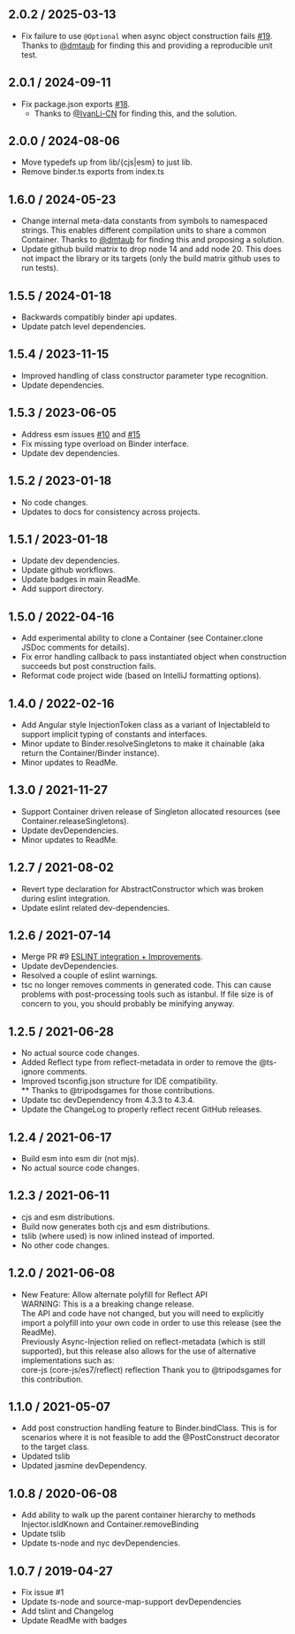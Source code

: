 ## 2.0.2 / 2025-03-13
* Fix failure to use `@Optional` when async object construction fails [#19](https://github.com/pcafstockf/async-injection/issues/19).  
  Thanks to [@dmtaub](https://github.com/pcafstockf/async-injection/issues/19) for finding this and providing a reproducible unit test.

## 2.0.1 / 2024-09-11
* Fix package.json exports [#18](https://github.com/pcafstockf/async-injection/issues/18).
  * Thanks to [@IvanLi-CN](https://github.com/pcafstockf/async-injection/issues/18) for finding this, and the solution.

## 2.0.0 / 2024-08-06
* Move typedefs up from lib/{cjs|esm} to just lib.
* Remove binder.ts exports from index.ts

## 1.6.0 / 2024-05-23
* Change internal meta-data constants from symbols to namespaced strings.
  This enables different compilation units to share a common Container. 
  Thanks to [@dmtaub](https://github.com/pcafstockf/async-injection/issues/16) for finding this and proposing a solution.
* Update github build matrix to drop node 14 and add node 20.
  This does not impact the library or its targets (only the build matrix github uses to run tests).

## 1.5.5 / 2024-01-18
* Backwards compatibly binder api updates.
* Update patch level dependencies.

## 1.5.4 / 2023-11-15
* Improved handling of class constructor parameter type recognition.
* Update dependencies.

## 1.5.3 / 2023-06-05
* Address esm issues [#10](https://github.com/pcafstockf/async-injection/issues/10) and [#15](https://github.com/pcafstockf/async-injection/issues/15)
* Fix missing type overload on Binder interface.
* Update dev dependencies.

## 1.5.2 / 2023-01-18
* No code changes.
* Updates to docs for consistency across projects.

## 1.5.1 / 2023-01-18
* Update dev dependencies.
* Update github workflows.
* Update badges in main ReadMe.
* Add support directory.

## 1.5.0 / 2022-04-16
* Add experimental ability to clone a Container (see Container.clone JSDoc comments for details).
* Fix error handling callback to pass instantiated object when construction succeeds but post construction fails.
* Reformat code project wide (based on IntelliJ formatting options).

## 1.4.0 / 2022-02-16
* Add Angular style InjectionToken class as a variant of InjectableId to support implicit typing of constants and interfaces.  
* Minor update to Binder.resolveSingletons to make it chainable (aka return the Container/Binder instance).  
* Minor updates to ReadMe.

## 1.3.0 / 2021-11-27
* Support Container driven release of Singleton allocated resources (see Container.releaseSingletons).  
* Update devDependencies.  
* Minor updates to ReadMe.

## 1.2.7 / 2021-08-02
* Revert type declaration for AbstractConstructor which was broken during eslint integration.  
* Update eslint related dev-dependencies.

## 1.2.6 / 2021-07-14
* Merge PR #9 [ESLINT integration + Improvements](https://github.com/pcafstockf/async-injection/pull/9).  
* Update devDependencies.  
* Resolved a couple of eslint warnings.  
* tsc no longer removes comments in generated code.  This can cause problems with post-processing tools such as istanbul. If file size is of concern to you, you should probably be minifying anyway.

## 1.2.5 / 2021-06-28
* No actual source code changes.  
* Added Reflect type from reflect-metadata in order to remove the @ts-ignore comments.  
* Improved tsconfig.json structure for IDE compatibility.  
** Thanks to @tripodsgames for those contributions.  
* Update tsc devDependency from 4.3.3 to 4.3.4.  
* Update the ChangeLog to properly reflect recent GitHub releases.

## 1.2.4 / 2021-06-17
* Build esm into esm dir (not mjs).  
* No actual source code changes.

## 1.2.3 / 2021-06-11
* cjs and esm distributions.  
* Build now generates both cjs and esm distributions.  
* tslib (where used) is now inlined instead of imported.  
* No other code changes.

## 1.2.0 / 2021-06-08
* New Feature: Allow alternate polyfill for Reflect API  
WARNING: This is a a breaking change release.  
The API and code have not changed, but you will need to explicitly import a polyfill into your own code in order to use this release (see the ReadMe).  
Previously Async-Injection relied on reflect-metadata (which is still supported), but this release also allows for the use of alternative implementations such as:  
core-js (core-js/es7/reflect)
reflection
Thank you to @tripodsgames for this contribution.

## 1.1.0 / 2021-05-07
* Add post construction handling feature to Binder.bindClass.  This is for scenarios where it is not feasible to add the @PostConstruct decorator to the target class.  
* Updated tslib  
* Updated jasmine devDependency.

## 1.0.8 / 2020-06-08
* Add ability to walk up the parent container hierarchy to methods Injector.isIdKnown and Container.removeBinding  
* Update tslib  
* Update ts-node and nyc devDependencies.

## 1.0.7 / 2019-04-27
* Fix issue #1  
* Update ts-node and source-map-support devDependencies  
* Add tslint and Changelog  
* Update ReadMe with badges  
